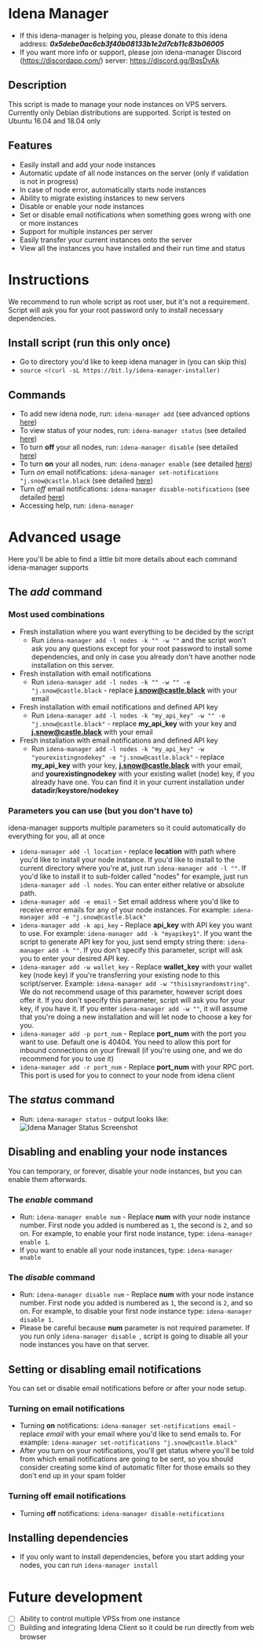 # Idena Manager

 - If this idena-manager is helping you, please donate to this idena address: ***0x5debe0ac6cb3f40b08133b1e2d7cb11c83b06005***
 - If you want more info or support, please join idena-manager Discord (https://discordapp.com/) server: https://discord.gg/BqsDvAk

## Description
This script is made to manage your node instances on VPS servers. Currently only Debian distributions are
  supported. Script is tested on Ubuntu 16.04 and 18.04 only

## Features
 - Easily install and add your node instances
 - Automatic update of all node instances on the server (only if validation is not in progress)
 - In case of node error, automatically starts node instances
 - Ability to migrate existing instances to new servers
 - Disable or enable your node instances
 - Set or disable email notifications when something goes wrong with one or more instances
 - Support for multiple instances per server
 - Easily transfer your current instances onto the server
 - View all the instances you have installed and their run time and status

# Instructions

We recommend to run whole script as root user, but it's not a requirement. Script will ask you for your root password
 only to install necessary dependencies.

## Install script (run this only once)
 - Go to directory you'd like to keep idena manager in (you can skip this)
 - `source <(curl -sL https://bit.ly/idena-manager-installer)`

## Commands
 - To add new idena node, run: `idena-manager add` (see advanced options [here](#the-add-command))
 - To view status of your nodes, run: `idena-manager status` (see detailed [here](#the-status-command))
 - To turn **off** your all nodes, run: `idena-manager disable` (see detailed [here](#the-disable-command))
 - To turn **on** your all nodes, run: `idena-manager enable` (see detailed [here](#the-enable-command))
 - Turn *on* email notifications: `idena-manager set-notifications "j.snow@castle.black` (see detailed [here](#setting-or-disabling-email-notifications))
 - Turn *off* email notifications: `idena-manager disable-notifications` (see detailed [here](#setting-or-disabling-email-notifications))
 - Accessing help, run: `idena-manager`

# Advanced usage
Here you'll be able to find a little bit more details about each command idena-manager supports

## The *add* command
### Most used combinations
 - Fresh installation where you want everything to be decided by the script
   - Run `idena-manager add -l nodes -k "" -w ""` and the script won't ask you any questions except
  for your root
  password to install some dependencies, and only in case you already don't have another node installation on this
   server.
 - Fresh installation with email notifications
   - Run `idena-manager add -l nodes -k "" -w "" -e "j.snow@castle.black` - replace **j.snow@castle.black** with your
    email
 - Fresh installation with email notifications and defined API key
   - Run `idena-manager add -l nodes -k "my_api_key" -w "" -e "j.snow@castle.black"` - replace **my_api_key** with your
  key and **j.snow@castle.black** with your email
 - Fresh installation with email notifications and defined API key
   - Run `idena-manager add -l nodes -k "my_api_key" -w "yourexistingnodekey" -e "j.snow@castle.black"` - replace
    **my_api_key** with your key, **j.snow@castle.black** with your email, and **yourexistingnodekey** with your existing
     wallet (node) key, if you already have one. You can find it in your current installation under **datadir/keystore/nodekey**
     
### Parameters you can use (but you don't have to)
idena-manager supports multiple parameters so it could automatically do everything for you, all at once

 - `idena-manager add -l location` - replace **location** with path where you'd like to install your node instance. If
  you'd like to install to the current directory where you're at, just run `idena-manager add -l ""`. If you'd like
   to install it to sub-folder called "nodes" for example, just run `idena-manager add -l nodes`. You can enter either
    relative or absolute path.
 - `idena-manager add -e email` - Set email address where you'd like to receive error emails for any of your node
  instances. For example: `idena-manager add -e "j.snow@castle.black"`
 - `idena-manager add -k api_key` - Replace **api_key** with API key you want to use. For example: `idena-manager add
  -k "myapikey1"`. If you want the script to generate API key for you, just send empty string there: `idena-manager
   add -k ""`. If you don't specify this parameter, script will ask you to enter your desired API key.
 - `idena-manager add -w wallet_key` - Replace **wallet_key** with your wallet key (node key) if you're transferring
  your existing node to this script/server. Example: `idena-manager add -w "thisismyrandomstring"`. We do not
   recommend usage of this parameter, however script does offer it. If you don't specify this parameter, script will
    ask you for your key, if you have it. If you enter `idena-manager add -w ""`, it will assume that you're doing a
     new installation and will let node to choose a key for you.
 - `idena-manager add -p port_num` - Replace **port_num** with the port you want to use. Default one is 40404. You need
  to allow this port for inbound connections on your firewall (if you're using one, and we do recommend for you to
   use it)
 - `idena-manager add -r port_num` - Replace **port_num** with your RPC port. This port is used for you to connect to
  your node from idena client

## The *status* command
 - Run: `idena-manager status` - output looks like:
![Idena Manager Status Screenshot](https://lh3.googleusercontent.com/Tn7VrkKnNwaryplCrGKgsYnf2tooN4hj0p_N7Y0cyf-FHOAvgLgWVn9AEgIxGWEzhYQg4S9AgVfrTruhtmtVwFUKvGfOL6AKyHzH6kx0O2D1Z3DU0nd8AZRDYe-Bq9yPKC26po3AyqXGx0gKnwT08RpOxL9_h3EFVBydlt3k3_O2DJKb7aM0RodsIFi9w9xI-H3XfkrwLT1wynqprnMhzMVv33wFhPRaYJVVMHKOk9soWelh4wROCdcQJxYhCV7SvwZQEOFz8XTnKcHtpecdfXuoVx9iM6FvhMXInEufC6M7YARqc12UKfiwCL9y751x7DzYtXBeLpkuJXWFGmFtIjFouucTsAg2vKci7UKwHVI92_OwGB9fmxdMupbF-JLGOJrSSp-VR6fOZprrQl-Kn3K4MXCRxoeID9FSqCB4fkTXO3NeHOngKTkauArMCw9QvU49iTgIpvBWop70oY4Qfj1LegEV07rUOjUfIaGckYKs3mW0Hiu18nfVX7QmrRy51ChLw0ebAeD_dI-6_job-C7m26av_0or5yToRki5zBXE2PelTxOnhGzj8alNkldnQrYqsgRSR7MlTxI_cd6tMS8ZYRY-RYvshHvLpWXdUk_avAoX490YBiqjBpR6ozkR4f4VBEco9YBUR0bscpBDkHa_3NlLz4KbbPkbO-itWlB3qC9gWkAcMzaQNy2By03eONt84Q=w2880-h896-ft)

## Disabling and enabling your node instances
You can temporary, or forever, disable your node instances, but you can enable them afterwards.

### The *enable* command
 - Run: `idena-manager enable num` - Replace **num** with your node instance number. First node you added is numbered
  as `1`, the second is `2`, and so on. For example, to enable your first node instance, type: `idena-manager enable 1`.
 - If you want to enable all your node instances, type: `idena-manager enable`

### The *disable* command
 - Run: `idena-manager disable num` - Replace **num** with your node instance number. First node you added is numbered
  as `1`, the second is `2`, and so on. For example, to disable your first node instance type: `idena-manager disable
   1`.
 - Please be careful because **num** parameter is not required parameter. If you run only `idena-manager disable
 `, script is going to disable all your node instances you have on that server.

## Setting or disabling email notifications
You can set or disable email notifications before or after your node setup.

### Turning on email notifications
 - Turning **on** notifications: `idena-manager set-notifications email` - replace *email* with your email where you'd
  like to send emails to. For example: `idena-manager set-notifications "j.snow@castle.black"`
 - After you turn on your notifications, you'll get status where you'll be told from which email notifications are
  going to be sent, so you should consider creating some kind of automatic filter for those emails so they don't end
   up in your spam folder

### Turning off email notifications
 - Turning **off** notifications: `idena-manager disable-notifications`

## Installing dependencies
 - If you only want to install dependencies, before you start adding your nodes, you can run `idena-manager install`

# Future development
 - [ ] Ability to control multiple VPSs from one instance
 - [ ] Building and integrating Idena Client so it could be run directly from web browser